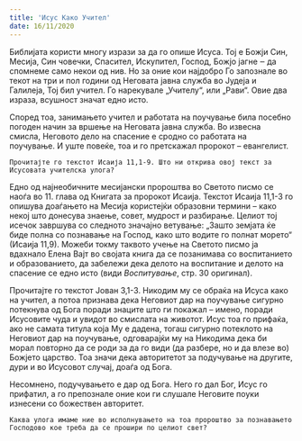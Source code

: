 ```yaml
---
title: 'Исус Како Учител'
date: 16/11/2020
---
```


Библијата користи многу изрази за да го опише Исуса. Тој е Божји Син, Месија, Син човечки, Спасител, Искупител, Господ, Божјо јагне ‒ да спомнеме само некои од нив. Но за оние кои најдобро Го запознале во текот на три и пол години од Неговата јавна служба во Јудеја и Галилеја, Тој бил учител. Го нарекувале „Учителу“, или „Рави“. Овие два израза, всушност значат едно исто.

Според тоа, занимањето учител и работата на поучување била посебно погоден начин за вршење на Неговата јавна служба. Во извесна смисла, Неговото дело на спасение е сродно со работата на поучување. И уште повеќе, тоа и го претскажал пророкот – евангелист.

`Прочитајте го текстот Исаија 11,1-9. Што ни открива овој текст за Исусовата учителска улога?`

Едно од најнеобичните месијански пророштва во Светото писмо се наоѓа во 11. глава од Книгата за пророкот Исаија. Текстот Исаија 11,1-3 го опишува доаѓањето на Месија користејќи образовни термини – како некој што донесува знаење, совет, мудрост и разбирање. Целиот тој исечок завршува со следното значајно ветување: „Зашто земјата ќе биде полна со познавање на Господ, како што водите го полнат морето“ (Исаија 11,9). Можеби токму таквото учење на Светото писмо ја вдахнало Елена Вајт во својата книга да се позанимава со воспитанието и образованието, да забележи дека делото на воспитание и делото на спасение се едно исто (види *Воспитување*, стр. 30 оригинал).

Прочитајте го текстот Јован 3,1-3. Никодим му се обраќа на Исуса како на учител, а потоа признава дека Неговиот дар на поучување сигурно потекнува од Бога поради знаците што ги покажал – имено, поради Исусовите чуда и увидот во смислата на животот. Исус тоа го прифаќа, ако не самата титула која Му е дадена, тогаш сигурно потеклото на Неговиот дар на поучување, одговарајќи му на Никодима дека би морал повторно да се роди за да го види (да разбере, но и да влезе во) Божјето царство. Тоа значи дека авторитетот за подучување на другите, дури и во Исусовот случај, доаѓа од Бога.

Несомнено, подучувањето е дар од Бога. Него го дал Бог, Исус го прифатил, а го препознале оние кои ги слушале Неговите поуки изнесени со божествен авторитет.

`Каква улога имаме ние во исполнувањето на тоа пророштво за познавањето Господово кое треба да се прошири по целиот свет?`